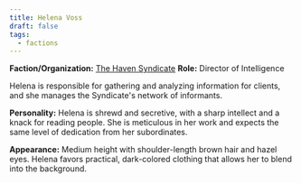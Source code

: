 ```yaml
---
title: Helena Voss
draft: false
tags:
  - factions
---
```

**Faction/Organization:** [The Haven Syndicate](the-haven-syndicate)
**Role:** Director of Intelligence

Helena is responsible for gathering and analyzing information for clients, and she manages the Syndicate's network of informants.

**Personality:** Helena is shrewd and secretive, with a sharp intellect and a knack for reading people. She is meticulous in her work and expects the same level of dedication from her subordinates.

**Appearance:** Medium height with shoulder-length brown hair and hazel eyes. Helena favors practical, dark-colored clothing that allows her to blend into the background.